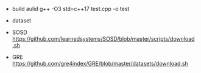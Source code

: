 - build aulid
g++ -O3 std=c++17 test.cpp -o test

- dataset
- SOSD
https://github.com/learnedsystems/SOSD/blob/master/scripts/download.sh
- GRE
https://github.com/gre4index/GRE/blob/master/datasets/download.sh

